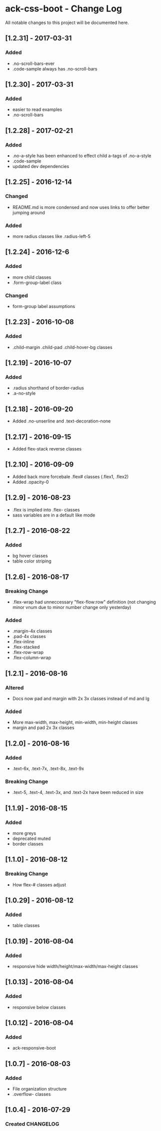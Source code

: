 # ack-css-boot - Change Log
All notable changes to this project will be documented here.

## [1.2.31] - 2017-03-31
### Added
- .no-scroll-bars-ever
- .code-sample always has .no-scroll-bars

## [1.2.30] - 2017-03-31
### Added
- easier to read examples
- .no-scroll-bars

## [1.2.28] - 2017-02-21
### Added
- .no-a-style has been enhanced to effect child a-tags of .no-a-style
- .code-sample
- updated dev dependencies

## [1.2.25] - 2016-12-14
### Changed
- README.md is more condensed and now uses links to offer better jumping around
### Added
- more radius classes like .radius-left-5

## [1.2.24] - 2016-12-6
### Added
- more child classes
- .form-group-label class
### Changed
- form-group label assumptions

## [1.2.23] - 2016-10-08
### Added
- .child-margin .child-pad .child-hover-bg classes

## [1.2.19] - 2016-10-07
### Added
- .radius shorthand of border-radius
- .a-no-style

## [1.2.18] - 2016-09-20
- Added .no-unserline and .text-decoration-none

## [1.2.17] - 2016-09-15
- Added flex-stack reverse classes

## [1.2.10] - 2016-09-09
- Added back more forcebale .flex# classes (.flex1, .flex2)
- Added .opacity-0

## [1.2.9] - 2016-08-23
- .flex is implied into .flex- classes
- sass variables are in a default like mode

## [1.2.7] - 2016-08-22
### Added
- bg hover classes
- table color striping

## [1.2.6] - 2016-08-17
### Breaking Change
- .flex-wrap had unneccessary "flex-flow:row" definition (not changing minor vnum due to minor number change only yesterday)
### Added
- .margin-4x classes
- .pad-4x classes
- .flex-inline
- .flex-stacked
- .flex-row-wrap
- .flex-column-wrap

## [1.2.1] - 2016-08-16
### Altered
- Docs now pad and margin with 2x 3x classes instead of md and lg
### Added
- More max-width, max-height, min-width, min-height classes
- margin and pad 2x 3x classes

## [1.2.0] - 2016-08-16
### Added
- .text-6x, .text-7x, .text-8x, .text-9x
### Breaking Change
- .text-5, .text-4, .text-3x, and .text-2x have been reduced in size

## [1.1.9] - 2016-08-15
### Added
- more greys
- deprecated muted
- border classes

## [1.1.0] - 2016-08-12
### Breaking Change
- How flex-# classes adjust

## [1.0.29] - 2016-08-12
### Added
- table classes

## [1.0.19] - 2016-08-04
### Added
- responsive hide width/height/max-width/max-height classes

## [1.0.13] - 2016-08-04
### Added
- responsive below classes

## [1.0.12] - 2016-08-04
### Added
- ack-responsive-boot

## [1.0.7] - 2016-08-03
### Added
- File organization structure
- .overflow- classes

## [1.0.4] - 2016-07-29
### Created CHANGELOG